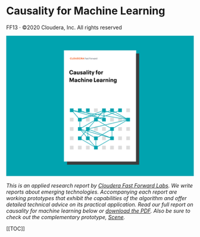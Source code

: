 

# Causality for Machine Learning

FF13 · ©2020 Cloudera, Inc. All rights reserved

![Causality for Machine Learning report cover](figures/ff13-cover-splash.png)

_This is an applied research report by <a href="https://www.cloudera.com/products/fast-forward-labs-research.html">Cloudera Fast Forward Labs</a>. We write reports about emerging technologies. Accompanying each report are working prototypes that exhibit the capabilities of the algorithm and offer detailed technical advice on its practical application. Read our full report on causality for machine learning below or <a href="/FF13-Causality_for_Machine_Learning-Cloudera_Fast_Forward.pdf" target="_blank" id="report-pdf-download">download the PDF</a>. Also be sure to check out the complementary prototype, [Scene](https://scene.fastforwardlabs.com)._


[[TOC]]
